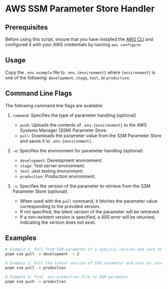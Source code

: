 # AWS SSM Parameter Store Handler

## Prerequisites

Before using this script, ensure that you have installed the [AWS CLI](https://docs.aws.amazon.com/cli/latest/userguide/getting-started-install.html) and configured it with your AWS credentials by running `aws configure`.

## Usage

Copy the `.env.example` file to `.env.{environment}` where `{environment}` is one of the following: `development`, `stage`, `test`, or `production`.

## Command Line Flags

The following command line flags are available:

1. `command`: Specifies the type of parameter handling (optional)

   - `push`: Uploads the contents of `.env.{environment}` to the AWS Systems Manager (SSM) Parameter Store.
   - `pull`: Downloads the parameter value from the SSM Parameter Store and saves it to `.env.{environment}`.

2. `-e`: Specifies the environment for parameter handling (optional)

   - `development`: Development environment.
   - `stage`: Test server environment.
   - `test`: Jest testing environment.
   - `production`: Production environment.

3. `-v`: Specifies the version of the parameter to retrieve from the SSM Parameter Store (optional).
   - When used with the `pull` command, it fetches the parameter value corresponding to the provided version.
   - If not specified, the latest version of the parameter will be retrieved.
   - If a non-existent version is specified, a 400 error will be returned, indicating the version does not exist.

## Examples

```sh
# Example 1: Pull from SSM parameter of a specific version and save to .env.development
pnpm ssm pull -e development -v 2

# Example 2: Pull the latest version of SSM parameter and save to .env.production
pnpm ssm pull -e production

# Example 3: Push .env.production file to SSM parameter
pnpm ssm push -e production
```
